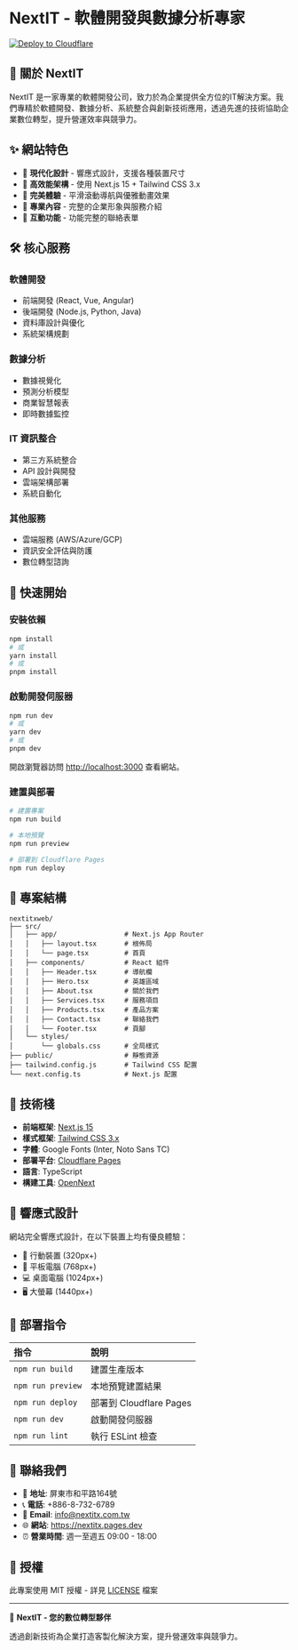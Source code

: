 # NextIT - 軟體開發與數據分析專家

[![Deploy to Cloudflare](https://deploy.workers.cloudflare.com/button)](https://deploy.workers.cloudflare.com/?url=https://github.com/jack-tsai/nextitxweb)

## 🏢 關於 NextIT

NextIT 是一家專業的軟體開發公司，致力於為企業提供全方位的IT解決方案。我們專精於軟體開發、數據分析、系統整合與創新技術應用，透過先進的技術協助企業數位轉型，提升營運效率與競爭力。

## ✨ 網站特色

- 🎨 **現代化設計** - 響應式設計，支援各種裝置尺寸
- 🚀 **高效能架構** - 使用 Next.js 15 + Tailwind CSS 3.x
- 📱 **完美體驗** - 平滑滾動導航與優雅動畫效果
- 💼 **專業內容** - 完整的企業形象與服務介紹
- 📧 **互動功能** - 功能完整的聯絡表單

## 🛠️ 核心服務

### 軟體開發
- 前端開發 (React, Vue, Angular)
- 後端開發 (Node.js, Python, Java)
- 資料庫設計與優化
- 系統架構規劃

### 數據分析
- 數據視覺化
- 預測分析模型
- 商業智慧報表
- 即時數據監控

### IT 資訊整合
- 第三方系統整合
- API 設計與開發
- 雲端架構部署
- 系統自動化

### 其他服務
- 雲端服務 (AWS/Azure/GCP)
- 資訊安全評估與防護
- 數位轉型諮詢

## 🚀 快速開始

### 安裝依賴

```bash
npm install
# 或
yarn install
# 或
pnpm install
```

### 啟動開發伺服器

```bash
npm run dev
# 或
yarn dev
# 或
pnpm dev
```

開啟瀏覽器訪問 [http://localhost:3000](http://localhost:3000) 查看網站。

### 建置與部署

```bash
# 建置專案
npm run build

# 本地預覽
npm run preview

# 部署到 Cloudflare Pages
npm run deploy
```

## 📁 專案結構

```
nextitxweb/
├── src/
│   ├── app/                 # Next.js App Router
│   │   ├── layout.tsx       # 根佈局
│   │   └── page.tsx         # 首頁
│   ├── components/          # React 組件
│   │   ├── Header.tsx       # 導航欄
│   │   ├── Hero.tsx         # 英雄區域
│   │   ├── About.tsx        # 關於我們
│   │   ├── Services.tsx     # 服務項目
│   │   ├── Products.tsx     # 產品方案
│   │   ├── Contact.tsx      # 聯絡我們
│   │   └── Footer.tsx       # 頁腳
│   └── styles/
│       └── globals.css      # 全局樣式
├── public/                  # 靜態資源
├── tailwind.config.js       # Tailwind CSS 配置
└── next.config.ts           # Next.js 配置
```

## 🎯 技術棧

- **前端框架**: [Next.js 15](https://nextjs.org/)
- **樣式框架**: [Tailwind CSS 3.x](https://tailwindcss.com/)
- **字體**: Google Fonts (Inter, Noto Sans TC)
- **部署平台**: [Cloudflare Pages](https://pages.cloudflare.com/)
- **語言**: TypeScript
- **構建工具**: [OpenNext](https://opennext.js.org/)

## 📱 響應式設計

網站完全響應式設計，在以下裝置上均有優良體驗：
- 📱 行動裝置 (320px+)
- 📱 平板電腦 (768px+)
- 💻 桌面電腦 (1024px+)
- 🖥️ 大螢幕 (1440px+)

## 🚀 部署指令

| 指令                              | 說明                                    |
| :-------------------------------- | :-------------------------------------- |
| `npm run build`                   | 建置生產版本                            |
| `npm run preview`                 | 本地預覽建置結果                        |
| `npm run deploy`                  | 部署到 Cloudflare Pages                |
| `npm run dev`                     | 啟動開發伺服器                          |
| `npm run lint`                    | 執行 ESLint 檢查                        |

## 🤝 聯絡我們

- 📍 **地址**: 屏東市和平路164號
- 📞 **電話**: +886-8-732-6789
- 📧 **Email**: info@nextitx.com.tw
- 🌐 **網站**: https://nextitx.pages.dev
- ⏰ **營業時間**: 週一至週五 09:00 - 18:00

## 📄 授權

此專案使用 MIT 授權 - 詳見 [LICENSE](LICENSE) 檔案

---

💼 **NextIT - 您的數位轉型夥伴**

透過創新技術為企業打造客製化解決方案，提升營運效率與競爭力。